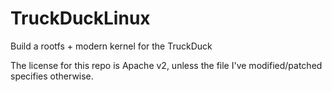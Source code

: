# TruckDuckLinux
Build a rootfs + modern kernel for the TruckDuck

The license for this repo is Apache v2, unless the file I've modified/patched specifies otherwise.
